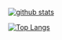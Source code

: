 <!---
AlaboGift/AlaboGift is a ✨ special ✨ repository because its `README.md` (this file) appears on your GitHub profile.
You can click the Preview link to take a look at your changes.
--->

[![github stats](https://github-readme-stats.vercel.app/api?username=alabogift&count_private=true&show_icons=true&theme=radical)](https://github.com/alabogift/github-readme-stats)

[![Top Langs](https://github-readme-stats.vercel.app/api/top-langs/?username=alabogift&count_private=true&show_icons=true&theme=radical&layout=compact)](https://github.com/alabogift/github-readme-stats)
